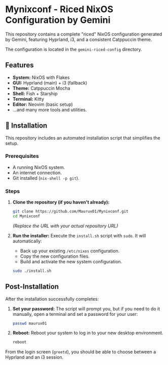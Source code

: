 # Mynixconf - Riced NixOS Configuration by Gemini

This repository contains a complete "riced" NixOS configuration generated by Gemini, featuring Hyprland, i3, and a consistent Catppuccin theme.

The configuration is located in the `gemini-riced-config` directory.

## Features

-   **System:** NixOS with Flakes
-   **GUI:** Hyprland (main) + i3 (fallback)
-   **Theme:** Catppuccin Mocha
-   **Shell:** Fish + Starship
-   **Terminal:** Kitty
-   **Editor:** Neovim (basic setup)
-   ...and many more tools and utilities.

## 🚀 Installation

This repository includes an automated installation script that simplifies the setup.

### Prerequisites

-   A running NixOS system.
-   An internet connection.
-   Git installed (`nix-shell -p git`).

### Steps

1.  **Clone the repository (if you haven't already):**
    ```bash
    git clone https://github.com/Maurux01/Mynixconf.git
    cd Mynixconf
    ```
    *(Replace the URL with your actual repository URL)*

2.  **Run the installer:**
    Execute the `install.sh` script with `sudo`. It will automatically:
    - Back up your existing `/etc/nixos` configuration.
    - Copy the new configuration files.
    - Build and activate the new system configuration.

    ```bash
    sudo ./install.sh
    ```
## Post-Installation

After the installation successfully completes:

1.  **Set your password:**
    The script will prompt you, but if you need to do it manually, open a terminal and set a password for your user:
    ```bash
    passwd maurux01
    ```

2.  **Reboot:**
    Reboot your system to log in to your new desktop environment.
    ```bash
    reboot
    ```

From the login screen (`greetd`), you should be able to choose between a Hyprland and an i3 session.
